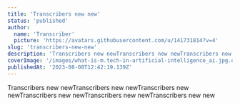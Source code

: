 ```yaml
---
title: 'Transcribers new new'
status: 'published'
author:
  name: 'Transcriber'
  picture: 'https://avatars.githubusercontent.com/u/141731814?v=4'
slug: 'transcribers-new-new'
description: 'Transcribers new newTranscribers new newTranscribers new new'
coverImage: '/images/what-is-m.tech-in-artificial-intelligence_ai.jpg.optimal-c5Mz.jpg'
publishedAt: '2023-08-08T12:42:19.139Z'
---
```


Transcribers new newTranscribers new newTranscribers new newTranscribers new newTranscribers new newTranscribers new new


